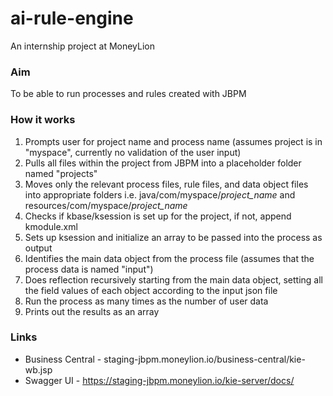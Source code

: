 # ai-rule-engine
An internship project at MoneyLion

### Aim
To be able to run processes and rules created with JBPM

### How it works
1. Prompts user for project name and process name (assumes project is in "myspace", currently no validation of the user input)
2. Pulls all files within the project from JBPM into a placeholder folder named "projects"
3. Moves only the relevant process files, rule files, and data object files into appropriate folders i.e. java/com/myspace/_project_name_ and resources/com/myspace/_project_name_
4. Checks if kbase/ksession is set up for the project, if not, append kmodule.xml
5. Sets up ksession and initialize an array to be passed into the process as output
6. Identifies the main data object from the process file (assumes that the process data is named "input")
7. Does reflection recursively starting from the main data object, setting all the field values of each object according to the input json file
8. Run the process as many times as the number of user data
9. Prints out the results as an array

### Links
 - Business Central - staging-jbpm.moneylion.io/business-central/kie-wb.jsp
 - Swagger UI - https://staging-jbpm.moneylion.io/kie-server/docs/